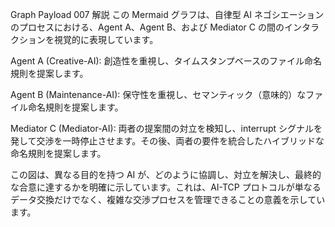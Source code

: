 Graph Payload 007 解説
この Mermaid グラフは、自律型 AI ネゴシエーションのプロセスにおける、Agent A、Agent B、および Mediator C の間のインタラクションを視覚的に表現しています。

Agent A (Creative-AI): 創造性を重視し、タイムスタンプベースのファイル命名規則を提案します。

Agent B (Maintenance-AI): 保守性を重視し、セマンティック（意味的）なファイル命名規則を提案します。

Mediator C (Mediator-AI): 両者の提案間の対立を検知し、interrupt シグナルを発して交渉を一時停止させます。その後、両者の要件を統合したハイブリッドな命名規則を提案します。

この図は、異なる目的を持つ AI が、どのように協調し、対立を解決し、最終的な合意に達するかを明確に示しています。これは、AI-TCP プロトコルが単なるデータ交換だけでなく、複雑な交渉プロセスを管理できることの意義を示しています。